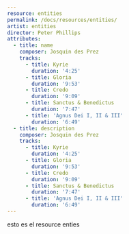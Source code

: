 ```yaml
---
resource: entities
permalink: /docs/resources/entities/
artist: entities
director: Peter Phillips
attributes:
  - title: name
    composer: Josquin des Prez
    tracks:
      - title: Kyrie
        duration: '4:25'
      - title: Gloria
        duration: '9:53'
      - title: Credo
        duration: '9:09'
      - title: Sanctus & Benedictus
        duration: '7:47'
      - title: 'Agnus Dei I, II & III'
        duration: '6:49'
  - title: description
    composer: Josquin des Prez
    tracks:
      - title: Kyrie
        duration: '4:25'
      - title: Gloria
        duration: '9:53'
      - title: Credo
        duration: '9:09'
      - title: Sanctus & Benedictus
        duration: '7:47'
      - title: 'Agnus Dei I, II & III'
        duration: '6:49'
---
```


esto es el resource enties
